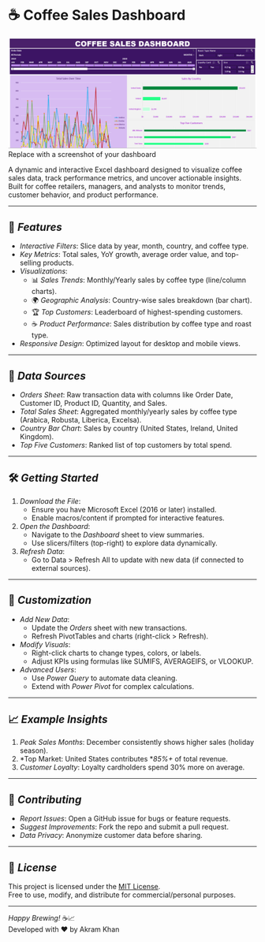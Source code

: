 # ☕ Coffee Sales Dashboard

![Dashboard Preview](https://github.com/coder-akram-khan/Coffee-Sales-Dashboard/blob/main/dashscreenshot.PNG?raw=true)  
Replace with a screenshot of your dashboard

A dynamic and interactive Excel dashboard designed to visualize coffee sales data, track performance metrics, and uncover actionable insights. Built for coffee retailers, managers, and analysts to monitor trends, customer behavior, and product performance.

---

## 🚀 *Features*
- *Interactive Filters*: Slice data by year, month, country, and coffee type.
- *Key Metrics*: Total sales, YoY growth, average order value, and top-selling products.
- *Visualizations*:  
  - 📊 *Sales Trends*: Monthly/Yearly sales by coffee type (line/column charts).  
  - 🌍 *Geographic Analysis*: Country-wise sales breakdown (bar chart).  
  - 🏆 *Top Customers*: Leaderboard of highest-spending customers.  
  - ☕ *Product Performance*: Sales distribution by coffee type and roast type.
- *Responsive Design*: Optimized layout for desktop and mobile views.

---

## 📂 *Data Sources*
- *Orders Sheet*: Raw transaction data with columns like Order Date, Customer ID, Product ID, Quantity, and Sales.  
- *Total Sales Sheet*: Aggregated monthly/yearly sales by coffee type (Arabica, Robusta, Liberica, Excelsa).  
- *Country Bar Chart*: Sales by country (United States, Ireland, United Kingdom).  
- *Top Five Customers*: Ranked list of top customers by total spend.

---

## 🛠️ *Getting Started*
1. *Download the File*:  
   - Ensure you have Microsoft Excel (2016 or later) installed.  
   - Enable macros/content if prompted for interactive features.
2. *Open the Dashboard*:  
   - Navigate to the *Dashboard* sheet to view summaries.  
   - Use slicers/filters (top-right) to explore data dynamically.  
3. *Refresh Data*:  
   - Go to Data > Refresh All to update with new data (if connected to external sources).

---

## 🎨 *Customization*
- *Add New Data*:  
  - Update the *Orders* sheet with new transactions.  
  - Refresh PivotTables and charts (right-click > Refresh).  
- *Modify Visuals*:  
  - Right-click charts to change types, colors, or labels.  
  - Adjust KPIs using formulas like SUMIFS, AVERAGEIFS, or VLOOKUP.  
- *Advanced Users*:  
  - Use *Power Query* to automate data cleaning.  
  - Extend with *Power Pivot* for complex calculations.

---

## 📈 *Example Insights*
1. *Peak Sales Months*: December consistently shows higher sales (holiday season).  
2. *Top Market: United States contributes **85%+* of total revenue.  
3. *Customer Loyalty*: Loyalty cardholders spend 30% more on average.  

---

## 🤝 *Contributing*
- *Report Issues*: Open a GitHub issue for bugs or feature requests.  
- *Suggest Improvements*: Fork the repo and submit a pull request.  
- *Data Privacy*: Anonymize customer data before sharing.

---

## 📜 *License*
This project is licensed under the [MIT License](LICENSE).  
Free to use, modify, and distribute for commercial/personal purposes.

---

*Happy Brewing!* ☕📈  
Developed with ❤️ by Akram Khan
